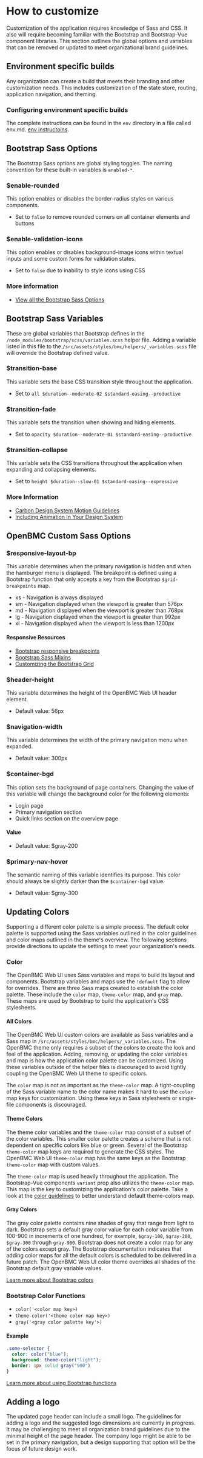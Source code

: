# How to customize
Customization of the application requires knowledge of Sass and CSS. It also will require becoming familiar with the Bootstrap and Bootstrap-Vue component libraries. This section outlines the global options and variables that can be removed or updated to meet organizational brand guidelines.

## Environment specific builds
Any organization can create a build that meets their branding and other customization needs. This includes customization of the state store, routing, application navigation, and theming.

### Configuring environment specific builds
The complete instructions can be found in the `env` directory in a file called env.md. [env instructoins](./env.md).

## Bootstrap Sass Options
The Bootstrap Sass options are global styling toggles. The naming convention for these built-in variables is `enabled-*`.

### $enable-rounded
This option enables or disables the border-radius styles on various components.

- Set to `false` to remove rounded corners on all container elements and buttons

### $enable-validation-icons
This option enables or disables background-image icons within textual inputs and some custom forms for validation states.

- Set to `false` due to inability to style icons using CSS

### More information
- [View all the Bootstrap Sass Options](https://getbootstrap.com/docs/4.2/getting-started/theming/#sass-options)

## Bootstrap Sass Variables
These are global variables that Bootstrap defines in the `/node_modules/bootstrap/scss/variables.scss` helper file. Adding a variable listed in this file to the `/src/assets/styles/bmc/helpers/_variables.scss` file will override the Bootstrap defined value.

### $transition-base
This variable sets the base CSS transition style throughout the application.
- Set to `all $duration--moderate-02 $standard-easing--productive`

### $transition-fade
This variable sets the transition when showing and hiding elements.

- Set to `opacity $duration--moderate-01 $standard-easing--productive`

### $transition-collapse
This variable sets the CSS transitions throughout the application when expanding and collapsing elements.

- Set to `height $duration--slow-01 $standard-easing--expressive`

### More Information
- [Carbon Design System Motion Guidelines](https://www.carbondesignsystem.com/guidelines/motion/basics/)
- [Including Animation In Your Design System](https://www.smashingmagazine.com/2019/02/animation-design-system/)

## OpenBMC Custom Sass Options

### $responsive-layout-bp
This variable determines when the primary navigation is hidden and when the hamburger menu is displayed. The breakpoint is defined using a Bootstrap function that only accepts a key from the Bootstrap `$grid-breakpoints` map.

- xs - Navigation is always displayed
- sm - Navigation displayed when the viewport is greater than 576px
- md - Navigation displayed when the viewport is greater than 768px
- lg - Navigation displayed when the viewport is greater than 992px
- xl - Navigation displayed when the viewport is less than 1200px

#### Responsive Resources
- [Bootstrap responsive breakpoints](https://getbootstrap.com/docs/4.0/layout/overview/#responsive-breakpoints)
- [Bootstrap Sass Mixins](https://getbootstrap.com/docs/4.0/layout/overview/#responsive-breakpoints)
- [Customizing the Bootstrap Grid](https://getbootstrap.com/docs/4.0/layout/overview/#responsive-breakpoints)

### $header-height
This variable determines the height of the OpenBMC Web UI header element.

- Default value: 56px

### $navigation-width
This variable determines the width of the primary navigation menu when expanded.

- Default value: 300px

### $container-bgd
This option sets the background of page containers. Changing the value of this variable will change the background color for the following elements:
-  Login page
- Primary navigation section
- Quick links section on the overview page

#### Value
- Default value: $gray-200

### $primary-nav-hover
The semantic naming of this variable identifies its purpose. This color should always be slightly darker than the `$container-bgd` value.

- Default value: $gray-300

## Updating Colors
Supporting a different color palette is a simple process. The default color palette is supported using the Sass variables outlined in the color guidelines and color maps outlined in the theme's overview.  The following sections provide directions to update the settings to meet your organization's needs.

### Color
The OpenBMC Web UI uses Sass variables and maps to build its layout and components. Bootstrap variables and maps use the `!default` flag to allow for overrides. There are three Sass maps created to establish the color palette. These include the `color` map, `theme-color` map, and `gray` map. These maps are used by Bootstrap to build the application's CSS stylesheets.

#### All Colors
The OpenBMC Web UI custom colors are available as Sass variables and a Sass map in `/src/assets/styles/bmc/helpers/_variables.scss`. The OpenBMC theme only requires a subset of the colors to create the look and feel of the application. Adding, removing, or updating the color variables and map is how the application color palette can be customized. Using these variables outside of the helper files is discouraged to avoid tightly coupling the OpenBMC Web UI theme to specific colors.

The `color` map is not as important as the `theme-color` map. A tight-coupling of the Sass variable name to the color name makes it hard to use the `color` map keys for customization. Using these keys in Sass stylesheets or single-file components is discouraged.

#### Theme Colors
The theme color variables and the `theme-color` map consist of a subset of the color variables. This smaller color palette creates a scheme that is not dependent on specific colors like blue or green. Several of the Bootstrap `theme-color` map keys are required to generate the CSS styles. The OpenBMC Web UI `theme-color` map has the same keys as the Bootstrap `theme-color` map with custom values.

The `theme-color` map is used heavily throughout the application. The Bootstrap-Vue components `variant` prop also utilizes the `theme-color` map. This map is the key to customizing the application's color palette. Take a look at the [color guidelines](/guide/guidelines/colors) to better understand default theme-colors map.

#### Gray Colors
The gray color palette contains nine shades of gray that range from light to dark. Bootstrap sets a default gray color value for each color variable from 100-900 in increments of one hundred, for example, `$gray-100`, `$gray-200`, `$gray-300` through `gray-900`. Bootstrap does not create a color map for any of the colors except gray. The Bootstrap documentation indicates that adding color maps for all the default colors is scheduled to be delivered in a future patch. The OpenBMC Web UI color theme overrides all shades of the Bootstrap default gray variable values.

[Learn more about Bootstrap colors](https://getbootstrap.com/docs/4.0/getting-started/theming/#color)

### Bootstrap Color Functions
- `color('<color map key>)`
- `theme-color('<theme color map key>)`
- `gray('<gray color palette key'>)`


#### Example
```SCSS
.some-selector {
  color: color("blue");
  background: theme-color("light");
  border: 1px solid gray("900")
}
```

[Learn more about using Bootstrap functions](https://getbootstrap.com/docs/4.0/getting-started/theming/#functions)
## Adding a logo
The updated page header can include a small logo. The guidelines for adding a logo and the suggested logo dimensions are currently in progress. It may be challenging to meet all organization brand guidelines due to the minimal height of the page header. The company logo might be able to be set in the primary navigation, but a design supporting that option will be the focus of future design work.

